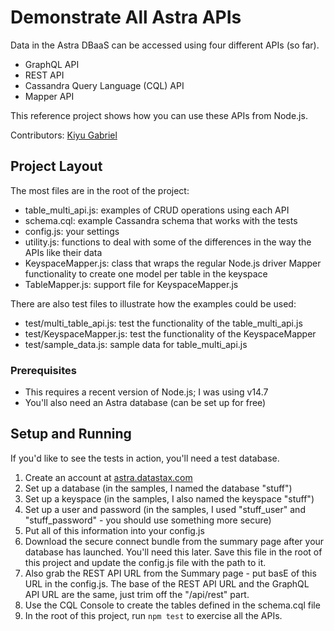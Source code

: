 # Demonstrate All Astra APIs
Data in the Astra DBaaS can be accessed using four different APIs (so far).  
* GraphQL API
* REST API
* Cassandra Query Language (CQL) API
* Mapper API

This reference project shows how you can use these APIs from Node.js.

Contributors: [Kiyu Gabriel](https://github.com/qzg)

## Project Layout
The most files are in the root of the project:
* table_multi_api.js: examples of CRUD operations using each API
* schema.cql: example Cassandra schema that works with the tests
* config.js: your settings
* utility.js: functions to deal with some of the differences in the way the APIs like their data
* KeyspaceMapper.js: class that wraps the regular Node.js driver Mapper functionality to create one model per table in the keyspace
* TableMapper.js: support file for KeyspaceMapper.js

There are also test files to illustrate how the examples could be used:
* test/multi_table_api.js: test the functionality of the table_multi_api.js
* test/KeyspaceMapper.js: test the functionality of the KeyspaceMapper
* test/sample_data.js: sample data for table_multi_api.js 

### Prerequisites
* This requires a recent version of Node.js; I was using v14.7
* You'll also need an Astra database (can be set up for free)

## Setup and Running
If you'd like to see the tests in action, you'll need a test database.
1. Create an account at [astra.datastax.com](https://astra.datastax.com)
2. Set up a database (in the samples, I named the database "stuff")
3. Set up a keyspace (in the samples, I also named the keyspace "stuff")
4. Set up a user and password (in the samples, I used "stuff_user" and "stuff_password" - you should use something more secure)
5. Put all of this information into your config.js
6. Download the secure connect bundle from the summary page after your database has launched.  You'll need this later. Save this file in the root of this project and update the config.js file with the path to it.
7. Also grab the REST API URL from the Summary page - put basE of this URL in the config.js.  The base of the REST API URL and the GraphQL API URL are the same, just trim off the "/api/rest" part.  
8. Use the CQL Console to create the tables defined in the schema.cql file
9. In the root of this project, run `npm test` to exercise all the APIs.  


